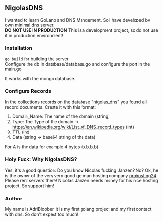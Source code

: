 ## NigolasDNS

I wanted to learn GoLang and DNS Mangement. So i have developed by own minimal dns server.  
**DO NOT USE IN PRODUCTION**
This is a development project, so do not use it in production environment!

### Installation

``go build`` for building the server  
Configure the db in database/database.go and configure the port in the main.go

It works with the mongo database.

### Configure Records

In the collections records on the database "nigolas_dns" you found all record documents. Create it with this format:  
1. Domain_Name: The name of the domain (string)
2. Type: The Type of the domain -> https://en.wikipedia.org/wiki/List_of_DNS_record_types (int)
3. TTL (int)
4. Data (string -> base64 string of the data)

For A is the data for example 4 bytes (b.b.b.b)

### Holy Fuck: Why NigolasDNS?

Yes, it's a good question: Do you know Nicolas fucking Janzen? No? Ok, he is the owner of the very very good german hosting
company [prohosting24](https://prohosting24.de). Please rent servers there! Nicolas Janzen needs money for his nice
hosting project. So support him!

### Author

My name is AdriBloober, it is my first golang project and my first contact with dns. So don't expect too much!
